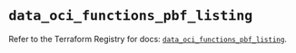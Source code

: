 # `data_oci_functions_pbf_listing`

Refer to the Terraform Registry for docs: [`data_oci_functions_pbf_listing`](https://registry.terraform.io/providers/oracle/oci/7.19.0/docs/data-sources/functions_pbf_listing).
